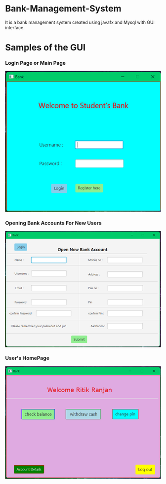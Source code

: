 # Bank-Management-System
It is a bank management system created using javafx and Mysql with GUI interface.

# Samples of the GUI

### Login Page or Main Page
![alt text](http://github.com/ritikranjan12/Bank-Management-System/blob/ritik/bank1.png?raw=true)


### Opening Bank Accounts For New Users 
![alt text](http://github.com/ritikranjan12/Bank-Management-System/blob/ritik/bank2.png?raw=true)

### User's HomePage
![alt text](http://github.com/ritikranjan12/Bank-Management-System/blob/ritik/bank3.png?raw=true)
